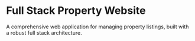 # Full Stack Property Website
 A comprehensive web application for managing property listings, built with a robust full stack architecture.

